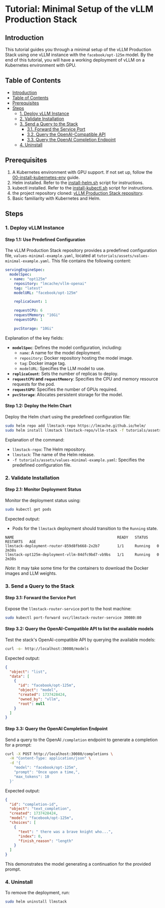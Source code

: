# Tutorial: Minimal Setup of the vLLM Production Stack

## Introduction
This tutorial guides you through a minimal setup of the vLLM Production Stack using one vLLM instance with the `facebook/opt-125m` model. By the end of this tutorial, you will have a working deployment of vLLM on a Kubernetes environment with GPU.

## Table of Contents
- [Introduction](#introduction)
- [Table of Contents](#table-of-contents)
- [Prerequisites](#prerequisites)
- [Steps](#steps)
  - [1. Deploy vLLM Instance](#1-deploy-vllm-instance)
  - [2. Validate Installation](#2-validate-installation)
  - [3. Send a Query to the Stack](#3-send-a-query-to-the-stack)
    - [3.1. Forward the Service Port](#31-forward-the-service-port)
    - [3.2. Query the OpenAI-Compatible API](#32-query-the-openai-compatible-api)
    - [3.3. Query the OpenAI Completion Endpoint](#33-query-the-openai-completion-endpoint)
  - [4. Uninstall](#4-uninstall)

## Prerequisites
1. A Kubernetes environment with GPU support. If not set up, follow the [00-install-kubernetes-env](00-install-kubernetes-env.md) guide.
2. Helm installed. Refer to the [install-helm.sh](install-helm.sh) script for instructions.
3. kubectl installed. Refer to the [install-kubectl.sh](install-kubectl.sh) script for instructions.
4. the project repository cloned: [vLLM Production Stack repository](https://github.com/vllm-project/production-stack).
5. Basic familiarity with Kubernetes and Helm.

## Steps

### 1. Deploy vLLM Instance

#### Step 1.1: Use Predefined Configuration
The vLLM Production Stack repository provides a predefined configuration file, `values-minimal-example.yaml`, located at `tutorials/assets/values-minimal-example.yaml`. This file contains the following content:

```yaml
servingEngineSpec:
  modelSpec:
  - name: "opt125m"
    repository: "lmcache/vllm-openai"
    tag: "latest"
    modelURL: "facebook/opt-125m"

    replicaCount: 1

    requestCPU: 6
    requestMemory: "16Gi"
    requestGPU: 1

    pvcStorage: "10Gi"
```

Explanation of the key fields:
- **`modelSpec`**: Defines the model configuration, including:
  - `name`: A name for the model deployment.
  - `repository`: Docker repository hosting the model image.
  - `tag`: Docker image tag.
  - `modelURL`: Specifies the LLM model to use.
- **`replicaCount`**: Sets the number of replicas to deploy.
- **`requestCPU` and `requestMemory`**: Specifies the CPU and memory resource requests for the pod.
- **`requestGPU`**: Specifies the number of GPUs required.
- **`pvcStorage`**: Allocates persistent storage for the model.

#### Step 1.2: Deploy the Helm Chart
Deploy the Helm chart using the predefined configuration file:
```bash
sudo helm repo add llmstack-repo https://lmcache.github.io/helm/
sudo helm install llmstack llmstack-repo/vllm-stack -f tutorials/assets/values-minimal-example.yaml
```
Explanation of the command:
- `llmstack-repo`: The Helm repository.
- `llmstack`: The name of the Helm release.
- `-f tutorials/assets/values-minimal-example.yaml`: Specifies the predefined configuration file.

### 2. Validate Installation

#### Step 2.1: Monitor Deployment Status
Monitor the deployment status using:
```bash
sudo kubectl get pods
```
Expected output:
- Pods for the `llmstack` deployment should transition to the `Running` state.
```
NAME                                               READY   STATUS    RESTARTS   AGE
llmstack-deployment-router-859d8fb668-2x2b7        1/1     Running   0          2m38s
llmstack-opt125m-deployment-vllm-84dfc9bd7-vb9bs   1/1     Running   0          2m38s
```
_Note_: It may take some time for the containers to download the Docker images and LLM weights.

### 3. Send a Query to the Stack

#### Step 3.1: Forward the Service Port
Expose the `llmstack-router-service` port to the host machine:
```bash
sudo kubectl port-forward svc/llmstack-router-service 30080:80
```

#### Step 3.2: Query the OpenAI-Compatible API to list the available models
Test the stack's OpenAI-compatible API by querying the available models:
```bash
curl -o- http://localhost:30080/models
```
Expected output:
```json
{
  "object": "list",
  "data": [
    {
      "id": "facebook/opt-125m",
      "object": "model",
      "created": 1737428424,
      "owned_by": "vllm",
      "root": null
    }
  ]
}
```

#### Step 3.3: Query the OpenAI Completion Endpoint
Send a query to the OpenAI `/completion` endpoint to generate a completion for a prompt:
```bash
curl -X POST http://localhost:30080/completions \
  -H "Content-Type: application/json" \
  -d '{
    "model": "facebook/opt-125m",
    "prompt": "Once upon a time,",
    "max_tokens": 10
  }'
```
Expected output:
```json
{
  "id": "completion-id",
  "object": "text_completion",
  "created": 1737428424,
  "model": "facebook/opt-125m",
  "choices": [
    {
      "text": " there was a brave knight who...",
      "index": 0,
      "finish_reason": "length"
    }
  ]
}
```
This demonstrates the model generating a continuation for the provided prompt.

### 4. Uninstall

To remove the deployment, run:
```bash
sudo helm uninstall llmstack
```

